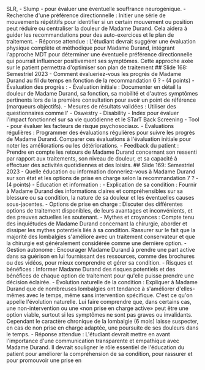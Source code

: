 SLR, - Slump - pour évaluer une éventuelle souffrance neurogénique. - Recherche d'une préférence directionnelle : Initier une série de mouvements répétitifs pour identifier si un certain mouvement ou position peut réduire ou centraliser la douleur de Madame Durand. Cela aidera à guider les recommandations pour des auto-exercices et le plan de traitement. - Réponse attendue : L'étudiant devrait suggérer une évaluation physique complète et méthodique pour Madame Durand, intégrant l'approche MDT pour déterminer une éventuelle préférence directionnelle qui pourrait influencer positivement ses symptômes. Cette approche axée sur le patient permettra d'optimiser son plan de traitement ## Slide 168: Semestriel 2023 - Comment évalueriez-vous les progrès de Madame Durand au fil du temps en fonction de la recommandation 6 ? - (4 points) - Évaluation des progrès : - Évaluation initiale : Documenter en détail la douleur de Madame Durand, sa fonction, sa mobilité et d'autres symptômes pertinents lors de la première consultation pour avoir un point de référence (marqueurs objectifs). - Mesures de résultats validées : Utiliser des questionnaires comme l' - Oswestry - Disability - Index pour évaluer l'impact fonctionnel sur sa vie quotidienne et le STarT Back Screening - Tool - pour évaluer les facteurs de risque psychosociaux. - Évaluations régulières : Programmer des évaluations régulières pour suivre les progrès de Madame Durand. Comparer ces évaluations à l'évaluation initiale pour noter les améliorations ou les détériorations. - Feedback du patient : Prendre en compte les retours de Madame Durand concernant son ressenti par rapport aux traitements, son niveau de douleur, et sa capacité à effectuer des activités quotidiennes et des loisirs. ## Slide 169: Semestriel 2023 - Quelle éducation ou information donneriez-vous à Madame Durand sur son état et les options de prise en charge selon la recommandation 7 ? - (4 points) - Éducation et information : - Explication de sa condition : Fournir à Madame Durand des informations claires et compréhensibles sur sa blessure ou sa condition, la nature de sa douleur et les éventuelles causes sous-jacentes. - Options de prise en charge : Discuter des différentes options de traitement disponibles, de leurs avantages et inconvénients, et des preuves actuelles les soutenant. - Mythes et croyances : Compte tenu des inquiétudes de Madame Durand concernant la chirurgie, aborder et dissiper les mythes potentiels liés à sa condition. Rassurer sur le fait que la majorité des lombalgies s'améliore avec un traitement conservateur et que la chirurgie est généralement considérée comme une dernière option. - Gestion autonome : Encourager Madame Durand à prendre une part active dans sa guérison en lui fournissant des ressources, comme des brochures ou des vidéos, pour mieux comprendre et gérer sa condition. - Risques et bénéfices : Informer Madame Durand des risques potentiels et des bénéfices de chaque option de traitement pour qu'elle puisse prendre une décision éclairée. - Évolution naturelle de la condition : Expliquer à Madame Durand que de nombreuses lombalgies ont tendance à s'améliorer d'elles-mêmes avec le temps, même sans intervention spécifique. C'est ce qu'on appelle l'évolution naturelle. Lui faire comprendre que, dans certains cas, une non-intervention ou une «non prise en charge active» peut être une option viable, surtout si les symptômes ne sont pas graves ou invalidants. Cependant le caractère chronique de la lombalgie (6 mois) laisse suspecter, en cas de non prise en charge adaptée, une poursuite de ses douleurs dans le temps. - Réponse attendue : L'étudiant devrait mettre en avant l'importance d'une communication transparente et empathique avec Madame Durand. Il devrait souligner le rôle essentiel de l'éducation du patient pour améliorer la compréhension de sa condition, pour rassurer et pour promouvoir une prise en